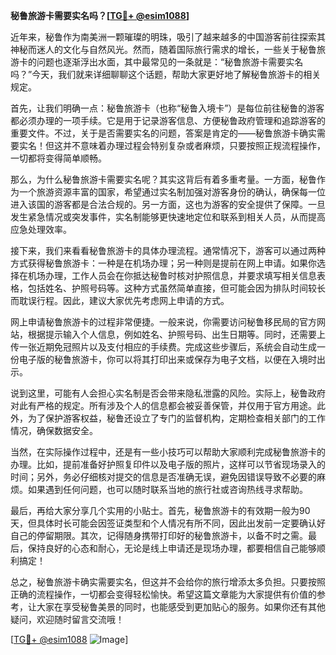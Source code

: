 **秘鲁旅游卡需要实名吗？[[TG💪+ @esim1088](https://t.me/s/esim1088)]**

近年来，秘鲁作为南美洲一颗璀璨的明珠，吸引了越来越多的中国游客前往探索其神秘而迷人的文化与自然风光。然而，随着国际旅行需求的增长，一些关于秘鲁旅游卡的问题也逐渐浮出水面，其中最常见的一条就是：“秘鲁旅游卡需要实名吗？”今天，我们就来详细聊聊这个话题，帮助大家更好地了解秘鲁旅游卡的相关规定。

首先，让我们明确一点：秘鲁旅游卡（也称“秘鲁入境卡”）是每位前往秘鲁的游客都必须办理的一项手续。它是用于记录游客信息、方便秘鲁政府管理和追踪游客的重要文件。不过，关于是否需要实名的问题，答案是肯定的——秘鲁旅游卡确实需要实名！但这并不意味着办理过程会特别复杂或者麻烦，只要按照正规流程操作，一切都将变得简单顺畅。

那么，为什么秘鲁旅游卡需要实名呢？其实这背后有着多重考量。一方面，秘鲁作为一个旅游资源丰富的国家，希望通过实名制加强对游客身份的确认，确保每一位进入该国的游客都是合法合规的。另一方面，这也为游客的安全提供了保障。一旦发生紧急情况或突发事件，实名制能够更快速地定位和联系到相关人员，从而提高应急处理效率。

接下来，我们来看看秘鲁旅游卡的具体办理流程。通常情况下，游客可以通过两种方式获得秘鲁旅游卡：一种是在机场办理；另一种则是提前在网上申请。如果你选择在机场办理，工作人员会在你抵达秘鲁时核对护照信息，并要求填写相关信息表格，包括姓名、护照号码等。这种方式虽然简单直接，但可能会因为排队时间较长而耽误行程。因此，建议大家优先考虑网上申请的方式。

网上申请秘鲁旅游卡的过程非常便捷。一般来说，你需要访问秘鲁移民局的官方网站，根据提示输入个人信息，例如姓名、护照号码、出生日期等。同时，还需要上传一张近期免冠照片以及支付相应的手续费。完成这些步骤后，系统会自动生成一份电子版的秘鲁旅游卡，你可以将其打印出来或保存为电子文档，以便在入境时出示。

说到这里，可能有人会担心实名制是否会带来隐私泄露的风险。实际上，秘鲁政府对此有严格的规定。所有涉及个人的信息都会被妥善保管，并仅用于官方用途。此外，为了保护游客权益，秘鲁还设立了专门的监督机构，定期检查相关部门的工作情况，确保数据安全。

当然，在实际操作过程中，还是有一些小技巧可以帮助大家顺利完成秘鲁旅游卡的办理。比如，提前准备好护照复印件以及电子版的照片，这样可以节省现场录入的时间；另外，务必仔细核对提交的信息是否准确无误，避免因错误导致不必要的麻烦。如果遇到任何问题，也可以随时联系当地的旅行社或咨询热线寻求帮助。

最后，再给大家分享几个实用的小贴士。首先，秘鲁旅游卡的有效期一般为90天，但具体时长可能会因签证类型和个人情况有所不同，因此出发前一定要确认好自己的停留期限。其次，记得随身携带打印好的秘鲁旅游卡，以备不时之需。最后，保持良好的心态和耐心，无论是线上申请还是现场办理，都要相信自己能够顺利搞定！

总之，秘鲁旅游卡确实需要实名，但这并不会给你的旅行增添太多负担。只要按照正确的流程操作，一切都会变得轻松愉快。希望这篇文章能为大家提供有价值的参考，让大家在享受秘鲁美景的同时，也能感受到更加贴心的服务。如果你还有其他疑问，欢迎随时留言交流哦！

[[TG💪+ @esim1088](https://t.me/s/esim1088) ![Image](https://i.postimg.cc/4NQfJmqS/Snipaste-2025-05-13-00-14-12.png)]